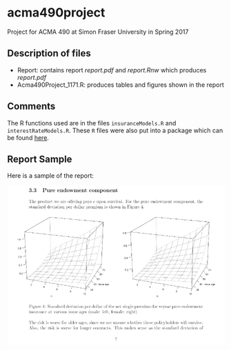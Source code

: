 # acma490project
Project for ACMA 490 at Simon Fraser University in Spring 2017

## Description of files

* Report: contains report *report.pdf* and *report.Rnw* which produces *report.pdf*
* Acma490Project_1171.R: produces tables and figures shown in the report

## Comments

The R functions used are in the files ``insuranceModels.R`` and ``interestRateModels.R``. These ``R`` files were also put into a package which can be found [here](http://github.com/nathanesau/stocins).

## Report Sample

Here is a sample of the report:

![snippet](https://raw.githubusercontent.com/nathanesau-academic/acma490project/master/report_snippet.PNG)
